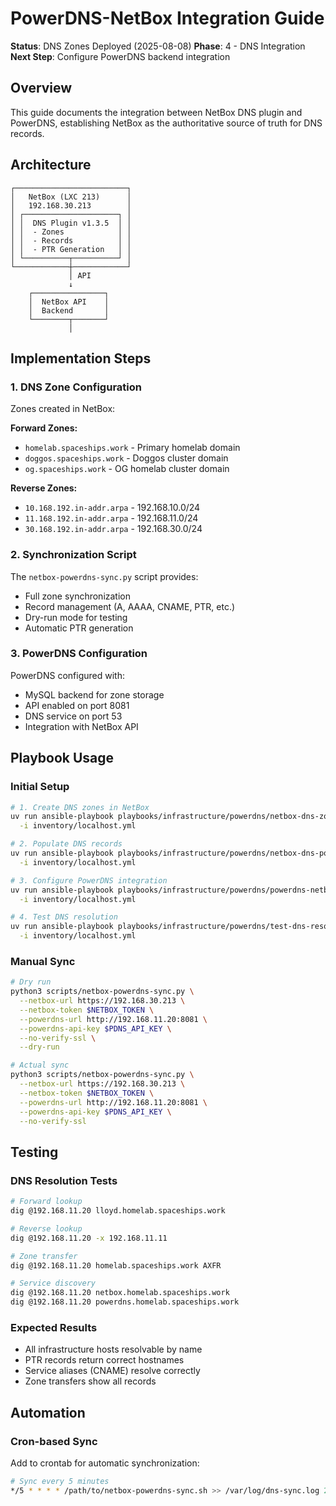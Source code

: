 # PowerDNS-NetBox Integration Guide

**Status**: DNS Zones Deployed (2025-08-08)
**Phase**: 4 - DNS Integration
**Next Step**: Configure PowerDNS backend integration

## Overview

This guide documents the integration between NetBox DNS plugin and PowerDNS, establishing NetBox as the authoritative source of truth for DNS records.

## Architecture

```text
┌─────────────────────────┐
│   NetBox (LXC 213)      │
│   192.168.30.213        │
│ ┌─────────────────────┐ │
│ │  DNS Plugin v1.3.5  │ │
│ │  - Zones            │ │
│ │  - Records          │ │
│ │  - PTR Generation   │ │
│ └──────────┬──────────┘ │
└────────────┼────────────┘
             │ API
             ↓
    ┌────────────────┐
    │  NetBox API    │
    │  Backend       │
    └────────┬───────┘
             │
```

## Implementation Steps

### 1. DNS Zone Configuration

Zones created in NetBox:

**Forward Zones:**

- `homelab.spaceships.work` - Primary homelab domain
- `doggos.spaceships.work` - Doggos cluster domain
- `og.spaceships.work` - OG homelab cluster domain

**Reverse Zones:**

- `10.168.192.in-addr.arpa` - 192.168.10.0/24
- `11.168.192.in-addr.arpa` - 192.168.11.0/24
- `30.168.192.in-addr.arpa` - 192.168.30.0/24

### 2. Synchronization Script

The `netbox-powerdns-sync.py` script provides:

- Full zone synchronization
- Record management (A, AAAA, CNAME, PTR, etc.)
- Dry-run mode for testing
- Automatic PTR generation

### 3. PowerDNS Configuration

PowerDNS configured with:

- MySQL backend for zone storage
- API enabled on port 8081
- DNS service on port 53
- Integration with NetBox API

## Playbook Usage

### Initial Setup

```bash
# 1. Create DNS zones in NetBox
uv run ansible-playbook playbooks/infrastructure/powerdns/netbox-dns-zones-setup.yml \
  -i inventory/localhost.yml

# 2. Populate DNS records
uv run ansible-playbook playbooks/infrastructure/powerdns/netbox-dns-populate-records.yml \
  -i inventory/localhost.yml

# 3. Configure PowerDNS integration
uv run ansible-playbook playbooks/infrastructure/powerdns/powerdns-netbox-integration.yml \
  -i inventory/localhost.yml

# 4. Test DNS resolution
uv run ansible-playbook playbooks/infrastructure/powerdns/test-dns-resolution.yml \
  -i inventory/localhost.yml
```

### Manual Sync

```bash
# Dry run
python3 scripts/netbox-powerdns-sync.py \
  --netbox-url https://192.168.30.213 \
  --netbox-token $NETBOX_TOKEN \
  --powerdns-url http://192.168.11.20:8081 \
  --powerdns-api-key $PDNS_API_KEY \
  --no-verify-ssl \
  --dry-run

# Actual sync
python3 scripts/netbox-powerdns-sync.py \
  --netbox-url https://192.168.30.213 \
  --netbox-token $NETBOX_TOKEN \
  --powerdns-url http://192.168.11.20:8081 \
  --powerdns-api-key $PDNS_API_KEY \
  --no-verify-ssl
```

## Testing

### DNS Resolution Tests

```bash
# Forward lookup
dig @192.168.11.20 lloyd.homelab.spaceships.work

# Reverse lookup
dig @192.168.11.20 -x 192.168.11.11

# Zone transfer
dig @192.168.11.20 homelab.spaceships.work AXFR

# Service discovery
dig @192.168.11.20 netbox.homelab.spaceships.work
dig @192.168.11.20 powerdns.homelab.spaceships.work
```

### Expected Results

- All infrastructure hosts resolvable by name
- PTR records return correct hostnames
- Service aliases (CNAME) resolve correctly
- Zone transfers show all records

## Automation

### Cron-based Sync

Add to crontab for automatic synchronization:

```bash
# Sync every 5 minutes
*/5 * * * * /path/to/netbox-powerdns-sync.sh >> /var/log/dns-sync.log 2>&1
```
